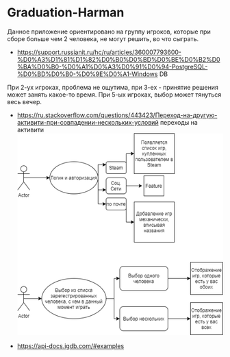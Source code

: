 # Graduation-Harman
Данное приложение ориентировано на группу игроков, 
которые при сборе больше чем 2 человека, не могут решить, 
во что сыграть.
* https://support.russianit.ru/hc/ru/articles/360007793600-%D0%A3%D1%81%D1%82%D0%B0%D0%BD%D0%BE%D0%B2%D0%BA%D0%B0-%D0%A1%D0%A3%D0%91%D0%94-PostgreSQL-%D0%BD%D0%B0-%D0%9E%D0%A1-Windows DB

При 2-ух игроках, проблема не ощутима, при 3-ех - принятие решения может занять
какое-то время. При 5-ых игроках, выбор может тянуться весь вечер.


* https://ru.stackoverflow.com/questions/443423/Переход-на-другую-активити-при-совпадении-нескольких-условий переходы на активити
![scenario](scenario.drawio.png)
 
 * https://api-docs.igdb.com/#examples
